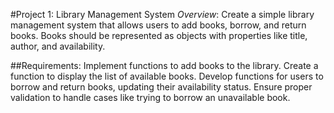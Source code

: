 #Project 1: Library Management System
*Overview*:
Create a simple library management system that allows users to add books, borrow, and return books. Books should be represented as objects with properties like title, author, and availability.

##Requirements:
Implement functions to add books to the library.
Create a function to display the list of available books.
Develop functions for users to borrow and return books, updating their availability status.
Ensure proper validation to handle cases like trying to borrow an unavailable book.